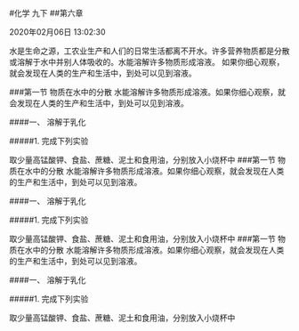 #化学 九下
##第六章 

2020年02月06日 13:02:30 

水是生命之源，工农业生产和人们的日常生活都离不开水。许多营养物质都是分散或溶解于水中并别人体吸收的。水能溶解许多物质形成溶液。
如果你细心观察，就会发现在人类的生产和生活中，到处可以见到溶液。

###第一节 物质在水中的分散
水能溶解许多物质形成溶液。如果你细心观察，就会发现在人类的生产和生活中，到处可以见到溶液。

####一、 溶解于乳化

#####1. 完成下列实验

取少量高锰酸钾、食盐、蔗糖、泥土和食用油，分别放入小烧杯中
###第一节 物质在水中的分散
水能溶解许多物质形成溶液。如果你细心观察，就会发现在人类的生产和生活中，到处可以见到溶液。

####一、 溶解于乳化

#####1. 完成下列实验

取少量高锰酸钾、食盐、蔗糖、泥土和食用油，分别放入小烧杯中
###第一节 物质在水中的分散
水能溶解许多物质形成溶液。如果你细心观察，就会发现在人类的生产和生活中，到处可以见到溶液。

####一、 溶解于乳化

#####1. 完成下列实验

取少量高锰酸钾、食盐、蔗糖、泥土和食用油，分别放入小烧杯中
